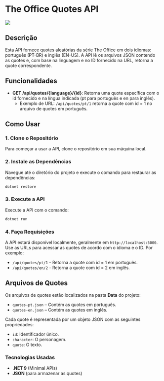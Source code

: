 # The Office Quotes API
![](https://media3.giphy.com/media/v1.Y2lkPTc5MGI3NjExd2MxeTQwaDFrODFhZjVjNGk5cG1xNGZ4d2dyMncwdmc4ajYxc3YyMSZlcD12MV9pbnRlcm5hbF9naWZfYnlfaWQmY3Q9Zw/6wmz6Qo40eTDf4tW3Z/giphy.gif)
## Descrição
Esta API fornece quotes aleatórias da série The Office em dois idiomas: português (PT-BR) e inglês (EN-US). A API lê os arquivos JSON contendo as quotes e, com base na linguagem e no ID fornecido na URL, retorna a quote correspondente.

## Funcionalidades
- **GET /api/quotes/{language}/{id}**: Retorna uma quote específica com o id fornecido e na língua indicada (pt para português e en para inglês).
  - Exemplo de URL: `/api/quotes/pt/1` retorna a quote com id = 1 no arquivo de quotes em português.

## Como Usar

### 1. Clone o Repositório
Para começar a usar a API, clone o repositório em sua máquina local.

### 2. Instale as Dependências
Navegue até o diretório do projeto e execute o comando para restaurar as dependências:

```bash
dotnet restore
```
### 3. Execute a API
Execute a API com o comando:

```bash
dotnet run
```
### 4. Faça Requisições

A API estará disponível localmente, geralmente em `http://localhost:5000`. Use as URLs para acessar as quotes de acordo com o idioma e o ID. Por exemplo:

- `/api/quotes/pt/1` - Retorna a quote com id = 1 em português.
- `/api/quotes/en/2` - Retorna a quote com id = 2 em inglês.

## Arquivos de Quotes

Os arquivos de quotes estão localizados na pasta **Data** do projeto:

- `quotes-pt.json` – Contém as quotes em português.
- `quotes-en.json` – Contém as quotes em inglês.

Cada quote é representada por um objeto JSON com as seguintes propriedades:

- `id`: Identificador único.
- `character`: O personagem.
- `quote`: O texto.

### Tecnologias Usadas

- **.NET 9** (Minimal APIs)
- **JSON** (para armazenar as quotes)
